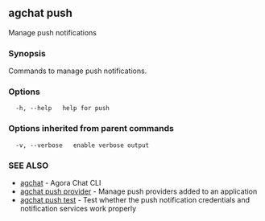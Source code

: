 ## agchat push

Manage push notifications

### Synopsis

Commands to manage push notifications.

### Options

```
  -h, --help   help for push
```

### Options inherited from parent commands

```
  -v, --verbose   enable verbose output
```

### SEE ALSO

* [agchat](agchat.md)	 - Agora Chat CLI
* [agchat push provider](agchat_push_provider.md)	 - Manage push providers added to an application
* [agchat push test](agchat_push_test.md)	 - Test whether the push notification credentials and notification services work properly

